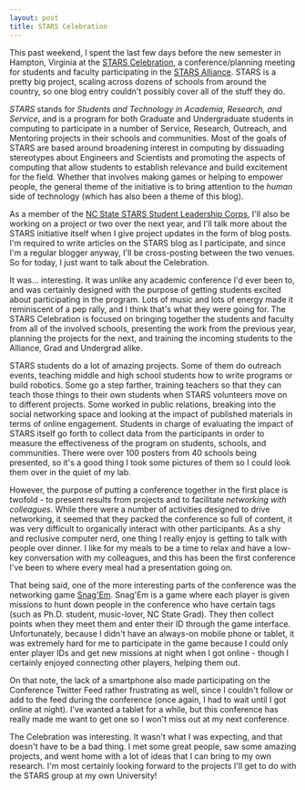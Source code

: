 ```yaml
---
layout: post
title: STARS Celebration
---
```


This past weekend, I spent the last few days before the new semester in Hampton, Virginia at the <a href="http://www.starsalliance.org/celebration/2012/">STARS Celebration</a>, a conference/planning meeting for students and faculty participating in the <a href="http://www.starsalliance.org">STARS Alliance</a>. STARS is a pretty big project, scaling across dozens of schools from around the country, so one blog entry couldn't possibly cover all of the stuff they do.

*STARS* stands for <em>Students and Technology in Academia, Research, and Service</em>, and is a program for both Graduate and Undergraduate students in computing to participate in a number of Service, Research, Outreach, and Mentoring projects in their schools and communities. Most of the goals of STARS are based around broadening interest in computing by dissuading stereotypes about Engineers and Scientists and promoting the aspects of computing that allow students to establish relevance and build excitement for the field. Whether that involves making games or helping to empower people, the general theme of the initiative is to bring attention to the <em>human</em> side of technology (which has also been a theme of this blog).

As a member of the <a href="http://stars.csc.ncsu.edu">NC State STARS Student Leadership Corps</a>, I'll also be working on a project or two over the next year, and I'll talk more about the STARS initiative itself when I give project updates in the form of blog posts. I'm required to write articles on the STARS blog as I participate, and since I'm a regular blogger anyway, I'll be cross-posting between the two venues. So for today, I just want to talk about the Celebration.

It was... interesting. It was unlike any academic conference I'd ever been to, and was certainly designed with the purpose of getting students excited about participating in the program. Lots of music and lots of energy made it reminiscent of a pep rally, and I think that's what they were going for. The STARS Celebration is focused on bringing together the students and faculty from all of the involved schools, presenting the work from the previous year, planning the projects for the next, and training the incoming students to the Alliance, Grad and Undergrad alike.

STARS students do a lot of amazing projects. Some of them do outreach events, teaching middle and high  school students how to write programs or build robotics. Some go a step farther, training teachers so that they can teach those things to their own students when STARS volunteers move on to different projects. Some worked in public relations, breaking into the social networking space and looking at the impact of published materials in terms of online engagement. Students in charge of evaluating the impact of STARS itself go forth to collect data from the participants in order to measure the effectiveness of the program on students, schools, and communities. There were over 100 posters from 40 schools being presented, so it's a good thing I took some pictures of them so I could look them over in the quiet of my lab.

However, the purpose of putting a conference together in the first place is twofold - to present results from projects and to facilitate <em>networking with colleagues</em>. While there were a number of activities designed to drive networking, it seemed that they packed the conference so full of content, it was very difficult to organically interact with other participants. As a shy and reclusive computer nerd, one thing I really enjoy is getting to talk with people over dinner. I like for my meals to be a time to relax and have a low-key conversation with my colleagues, and this has been the first conference I've been to where every meal had a presentation going on.

That being said, one of the more interesting parts of the conference was the networking game <a href="http://snagemgame.com/index2.php">Snag'Em</a>. Snag'Em is a game where each player is given missions to hunt down people in the conference who have certain tags (such as Ph.D. student, music-lover, NC State Grad). They then collect points when they meet them and enter their ID through the game interface. Unfortunately, because I didn't have an always-on mobile phone or tablet, it was extremely hard for me to participate in the game because I could only enter player IDs and get new missions at night when I got online - though I certainly enjoyed connecting other players, helping them out.

On that note, the lack of a smartphone also made participating on the Conference Twitter Feed rather frustrating as well, since I couldn't follow or add to the feed during the conference (once again, I had to wait until I got online at night). I've wanted a tablet for a while, but this conference has really made me want to get one so I won't miss out at my next conference.

The Celebration was interesting. It wasn't what I was expecting, and that doesn't have to be a bad thing. I met some great people, saw some amazing projects, and went home with a lot of ideas that I can bring to my own research. I'm most certainly looking forward to the projects I'll get to do with the STARS group at my own University!
